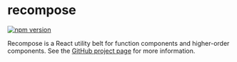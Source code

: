 # recompose

[![npm version](https://img.shields.io/npm/v/recompose.svg?style=flat-square)](https://www.npmjs.com/package/recompose)

Recompose is a React utility belt for function components and higher-order components. See the [GitHub project page](https://github.com/acdlite/recompose) for more information.
